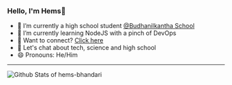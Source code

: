 ### Hello, I'm Hems👋

- 🔭 I’m currently a high school student [@Budhanilkantha School](bnks.edu.np)
- 🌱 I’m currently learning NodeJS with a pinch of DevOps
- 👯 Want to connect? [Click here](facebook.com/lnk2hems)
- 💬 Let's chat about tech, science and high school
- 😄 Pronouns: He/Him

---

![Github Stats of hems-bhandari](https://github-readme-stats.vercel.app/api?username=hems-bhandari&&show_icons=true&title_color=ffffff&icon_color=bb2acf&text_color=daf7dc&bg_color=151515)
